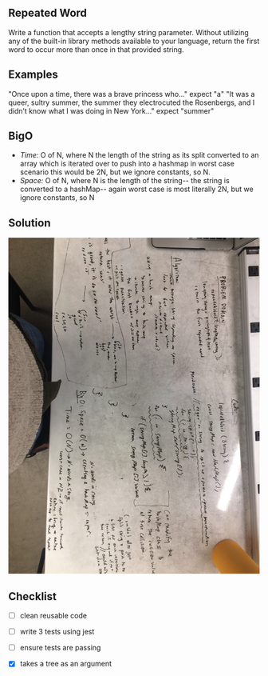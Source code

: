 ## Repeated Word
Write a function that accepts a lengthy string parameter.
Without utilizing any of the built-in library methods available to your language, return the first word to occur more than once in that provided string.

## Examples
"Once upon a time, there was a brave princess who..." expect	"a"
"It was a queer, sultry summer, the summer they electrocuted the Rosenbergs, and I didn’t know what I was doing in New York..." expect "summer"

## BigO
- _Time:_ O of N, where N the length of the string as its split converted to an array which is iterated over to push into a hashmap in worst case scenario this would be 2N, but we ignore constants, so N.
- _Space:_ O of N, where N is the length of the string-- the string is converted to a hashMap-- again worst case is most literally 2N, but we ignore constants, so N
## Solution
![white board image](./assets/repeated-word.JPG)


## Checklist
- [ ] clean reusable code
- [ ] write 3 tests using jest
- [ ] ensure tests are passing
- [x] takes a tree as an argument



